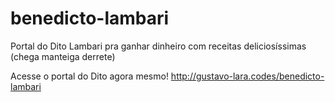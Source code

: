 # benedicto-lambari
Portal do Dito Lambari pra ganhar dinheiro com receitas deliciosíssimas (chega manteiga derrete)

Acesse o portal do Dito agora mesmo!
http://gustavo-lara.codes/benedicto-lambari
